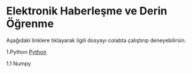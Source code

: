 # Elektronik Haberleşme ve Derin Öğrenme
Aşağıdaki linklere tıklayarak ilgili dosyayı colabta çalıştırıp deneyebilirsin.

1.Python [Python](https://colab.research.google.com/drive/12lglhecoXXNxDAv264Cnj2BM9CSf6FP-#scrollTo=fZqGUf8wAqNt)

1.1 Numpy
